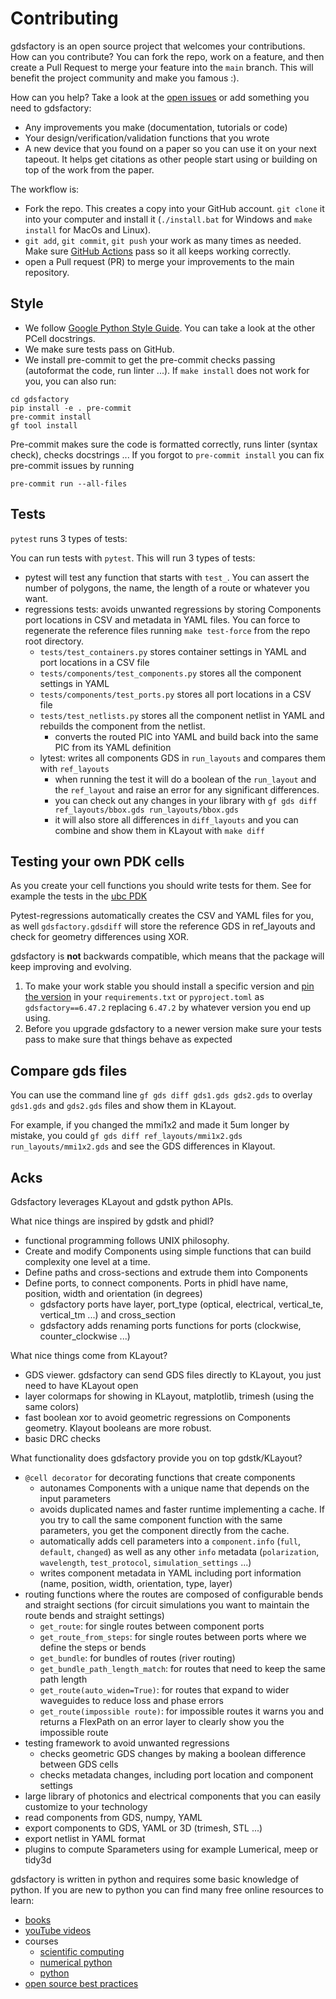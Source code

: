 # Contributing

gdsfactory is an open source project that welcomes your contributions. How can you contribute?
You can fork the repo, work on a feature, and then create a Pull Request to merge your feature into the `main` branch.
This will benefit the project community and make you famous :).

How can you help? Take a look at the [open issues](https://github.com/gdsfactory/gdsfactory/issues) or add something you need to gdsfactory:

- Any improvements you make (documentation, tutorials or code)
- Your design/verification/validation functions that you wrote
- A new device that you found on a paper so you can use it on your next tapeout. It helps get citations as other people start using or building on top of the work from the paper.

The workflow is:

- Fork the repo. This creates a copy into your GitHub account. `git clone` it into your computer and install it (`./install.bat` for Windows and `make install` for MacOs and Linux).
- `git add`, `git commit`, `git push` your work as many times as needed. Make sure [GitHub Actions](https://github.com/gdsfactory/gdsfactory/actions) pass so it all keeps working correctly.
- open a Pull request (PR) to merge your improvements to the main repository.

## Style


- We follow [Google Python Style Guide](https://google.github.io/styleguide/pyguide.html). You can take a look at the other PCell docstrings.
- We make sure tests pass on GitHub.
- We install pre-commit to get the pre-commit checks passing (autoformat the code, run linter ...). If `make install` does not work for you, you can also run:

```
cd gdsfactory
pip install -e . pre-commit
pre-commit install
gf tool install
```

Pre-commit makes sure the code is formatted correctly, runs linter (syntax check), checks docstrings ...
If you forgot to `pre-commit install` you can fix pre-commit issues by running

```
pre-commit run --all-files
```


## Tests

`pytest` runs 3 types of tests:

You can run tests with `pytest`. This will run 3 types of tests:

- pytest will test any function that starts with `test_`. You can assert the number of polygons, the name, the length of a route or whatever you want.
- regressions tests: avoids unwanted regressions by storing Components port locations in CSV and metadata in YAML files. You can force to regenerate the reference files running `make test-force` from the repo root directory.
  - `tests/test_containers.py` stores container settings in YAML and port locations in a CSV file
  - `tests/components/test_components.py` stores all the component settings in YAML
  - `tests/components/test_ports.py` stores all port locations in a CSV file
  - `tests/test_netlists.py` stores all the component netlist in YAML and rebuilds the component from the netlist.
    - converts the routed PIC into YAML and build back into the same PIC from its YAML definition
  - lytest: writes all components GDS in `run_layouts` and compares them with `ref_layouts`
    - when running the test it will do a boolean of the `run_layout` and the `ref_layout` and raise an error for any significant differences.
    - you can check out any changes in your library with `gf gds diff ref_layouts/bbox.gds run_layouts/bbox.gds`
    - it will also store all differences in `diff_layouts` and you can combine and show them in KLayout with `make diff`

## Testing your own PDK cells

As you create your cell functions you should write tests for them. See for example the tests in the [ubc PDK](https://github.com/gdsfactory/ubc)

Pytest-regressions automatically creates the CSV and YAML files for you, as well `gdsfactory.gdsdiff` will store the reference GDS in ref_layouts and check for geometry differences using XOR.

gdsfactory is **not** backwards compatible, which means that the package will keep improving and evolving.

1. To make your work stable you should install a specific version and [pin the version](https://martin-thoma.com/python-requirements/) in your `requirements.txt` or `pyproject.toml` as `gdsfactory==6.47.2` replacing `6.47.2` by whatever version you end up using.
2. Before you upgrade gdsfactory to a newer version make sure your tests pass to make sure that things behave as expected


## Compare gds files

You can use the command line `gf gds diff gds1.gds gds2.gds` to overlay `gds1.gds` and `gds2.gds` files and show them in KLayout.

For example, if you changed the mmi1x2 and made it 5um longer by mistake, you could `gf gds diff ref_layouts/mmi1x2.gds run_layouts/mmi1x2.gds` and see the GDS differences in Klayout.


## Acks

Gdsfactory leverages KLayout and gdstk python APIs.

What nice things are inspired by gdstk and phidl?

- functional programming follows UNIX philosophy.
- Create and modify Components using simple functions that can build complexity one level at a time.
- Define paths and cross-sections and extrude them into Components
- Define ports, to connect components. Ports in phidl have name, position, width and orientation (in degrees)
  - gdsfactory ports have layer, port_type (optical, electrical, vertical_te, vertical_tm ...) and cross_section
  - gdsfactory adds renaming ports functions for ports (clockwise, counter_clockwise ...)

What nice things come from KLayout?

- GDS viewer. gdsfactory can send GDS files directly to KLayout, you just need to have KLayout open
- layer colormaps for showing in KLayout, matplotlib, trimesh (using the same colors)
- fast boolean xor to avoid geometric regressions on Components geometry. Klayout booleans are more robust.
- basic DRC checks

What functionality does gdsfactory provide you on top gdstk/KLayout?

- `@cell decorator` for decorating functions that create components
  - autonames Components with a unique name that depends on the input parameters
  - avoids duplicated names and faster runtime implementing a cache. If you try to call the same component function with the same parameters, you get the component directly from the cache.
  - automatically adds cell parameters into a `component.info` (`full`, `default`, `changed`) as well as any other `info` metadata (`polarization`, `wavelength`, `test_protocol`, `simulation_settings` ...)
  - writes component metadata in YAML including port information (name, position, width, orientation, type, layer)
- routing functions where the routes are composed of configurable bends and straight sections (for circuit simulations you want to maintain the route bends and straight settings)
  - `get_route`: for single routes between component ports
  - `get_route_from_steps`: for single routes between ports where we define the steps or bends
  - `get_bundle`: for bundles of routes (river routing)
  - `get_bundle_path_length_match`: for routes that need to keep the same path length
  - `get_route(auto_widen=True)`: for routes that expand to wider waveguides to reduce loss and phase errors
  - `get_route(impossible route)`: for impossible routes it warns you and returns a FlexPath on an error layer to clearly show you the impossible route
- testing framework to avoid unwanted regressions
  - checks geometric GDS changes by making a boolean difference between GDS cells
  - checks metadata changes, including port location and component settings
- large library of photonics and electrical components that you can easily customize to your technology
- read components from GDS, numpy, YAML
- export components to GDS, YAML or 3D (trimesh, STL ...)
- export netlist in YAML format
- plugins to compute Sparameters using for example Lumerical, meep or tidy3d



gdsfactory is written in python and requires some basic knowledge of python. If you are new to python you can find many free online resources to learn:

- [books](https://jakevdp.github.io/PythonDataScienceHandbook/index.html)
- [youTube videos](https://www.youtube.com/c/anthonywritescode)
- courses
    - [scientific computing](https://nbviewer.org/github/jrjohansson/scientific-python-lectures/blob/master/Lecture-0-Scientific-Computing-with-Python.ipynb)
    - [numerical python](http://jrjohansson.github.io/numericalpython.html)
    - [python](https://dabeaz-course.github.io/practical-python/Notes/01_Introduction/01_Python.html)
- [open source best practices](https://opensource.guide/best-practices/)
